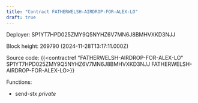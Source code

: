 ```yaml
---
title: "Contract FATHERWELSH-AIRDROP-FOR-ALEX-LO"
draft: true
---
```

Deployer: SP1YT7HPD025ZMY9Q5NYHZ6V7MN6J8BMHVXKD3NJJ


 



Block height: 269790 (2024-11-28T13:17:11.000Z)

Source code: {{<contractref "FATHERWELSH-AIRDROP-FOR-ALEX-LO" SP1YT7HPD025ZMY9Q5NYHZ6V7MN6J8BMHVXKD3NJJ FATHERWELSH-AIRDROP-FOR-ALEX-LO>}}

Functions:

* send-stx _private_
